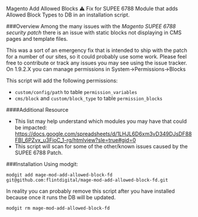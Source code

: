Magento Add Allowed Blocks
:warning: Fix for SUPEE 6788 Module that adds Allowed Block Types to DB in an installation script. 

###Overview
Among the many issues with the *Magento SUPEE 6788 security patch* there is an issue with static blocks not displaying in CMS pages and template files. 

This was a sort of an emergency fix that is intended to ship with the patch for a number of our sites, so it could probably use some work. Please feel free to contribute or track any issues you may see using the issue tracker. On 1.9.2.X you can manage permissions in System->Permissions->Blocks

This script will add the following permissions:

* `custom/config/path` to table `permission_variables`
* `cms/block` and `custom/block_type` to table `permission_blocks`

####Additional Resource
* This list may help understand which modules you may have that could be impacted: https://docs.google.com/spreadsheets/d/1LHJL6D6xm3vD349DJsDF88FBI_6PZvx_u3FioC_1-rg/htmlview?sle=true#gid=0
* This script will scan for some of the other/known issues caused by the SUPEE 6788 Patch.

###Installation
Using modgit: 

`modgit add mage-mod-add-allowed-block-fd git@github.com:flintdigital/mage-mod-add-allowed-block-fd.git`

In reality you can probably remove this script after you have installed because once it runs the DB will be updated. 

`modgit rm mage-mod-add-allowed-block-fd`


